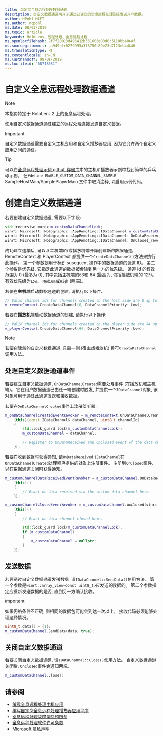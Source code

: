 ```yaml
---
title: 自定义全息远程处理数据通道
description: 自定义数据通道可用于通过已建立的全息远程处理连接发送用户数据。
author: NPohl-MSFT
ms.author: nopohl
ms.date: 08/01/2019
ms.topic: article
keywords: HoloLens、远程处理、全息远程处理
ms.openlocfilehash: 9f7f20023d496412b331606e03d0c5110bb4864f
ms.sourcegitcommit: ca949efe0279995a376750d89e23d7123eb44846
ms.translationtype: MT
ms.contentlocale: zh-CN
ms.lasthandoff: 08/01/2019
ms.locfileid: "68718081"
---
```

# <a name="custom-holographic-remoting-data-channels"></a>自定义全息远程处理数据通道

>[!NOTE]
>本指南特定于 HoloLens 2 上的全息远程处理。

使用自定义数据通道通过建立的远程处理连接发送自定义数据。

>[!IMPORTANT]
>自定义数据通道需要自定义主机应用和自定义播放器应用, 因为它允许两个自定义应用之间的通信。

>[!TIP]
>可以在[全息远程处理示例 github 存储库](https://github.com/microsoft/MixedReality-HolographicRemoting-Samples)中的主机和播放器示例中找到简单的乒乓球示例。 在```#define ENABLE_CUSTOM_DATA_CHANNEL_SAMPLE``` SampleHostMain/SamplePlayerMain 文件中取消注释, 以启用示例代码。


# <a name="create-a-custom-data-channel"></a>创建自定义数据通道


若要创建自定义数据通道, 需要以下字段:
```cpp
std::recursive_mutex m_customDataChannelLock;
winrt::Microsoft::Holographic::AppRemoting::IDataChannel m_customDataChannel = nullptr;
winrt::Microsoft::Holographic::AppRemoting::IDataChannel::OnDataReceived_revoker m_customChannelDataReceivedEventRevoker;
winrt::Microsoft::Holographic::AppRemoting::IDataChannel::OnClosed_revoker m_customChannelClosedEventRevoker;
```

成功建立连接后, 可以从主机端和/或播放机端开始创建新的数据通道。 RemoteContext 和 PlayerContext 都提供一个```CreateDataChannel()```方法来执行此操作。 第一个参数是用于标识 susequent 操作中的数据通道的通道 ID。 第二个参数是优先级, 它指定此通道的数据被传输到另一方的优先级。 通道 Id 的有效范围为 0 (最多为 0), 其中包括主机端的63和 64 (最高为, 包括播放机端的 127)。 有效优先级为```Low```、 ```Medium```或```High``` (两端)。

若要在**主机**端启动数据通道的创建, 请执行以下操作:
```cpp
// Valid channel ids for channels created on the host side are 0 up to and including 63
m_remoteContext.CreateDataChannel(0, DataChannelPriority::Low);
```

若要在**播放机**端启动数据通道的创建, 请执行以下操作:
```cpp
// Valid channel ids for channels created on the player side are 64 up to and including 127
m_playerContext.CreateDataChannel(64, DataChannelPriority::Low);
```

>[!NOTE]
>若要创建新的自定义数据通道, 只需一侧 (宿主或播放机) 即可```CreateDataChannel```调用方法。

## <a name="handling-custom-data-channel-events"></a>处理自定义数据通道事件

若要建立自定义数据通道, ```OnDataChannelCreated```需要处理事件 (在播放机和主机端)。 它在用户数据通道已由任一端创建时触发, 并提供一个```IDataChannel```对象, 该对象可用于通过此通道发送和接收数据。

若要在```OnDataChannelCreated```事件上注册侦听器:
```cpp
m_onDataChannelCreatedEventRevoker = m_remoteContext.OnDataChannelCreated(winrt::auto_revoke,
    [this](const IDataChannel& dataChannel, uint8_t channelId)
    {
        std::lock_guard lock(m_customDataChannelLock);
        m_customDataChannel = dataChannel;

        // Register to OnDataReceived and OnClosed event of the data channel here, see below...
    });
```

若要在收到数据时获得通知, 请```OnDataReceived``` ```IDataChannel```在```OnDataChannelCreated```处理程序提供的对象上注册事件。 注册到```OnClosed```事件, 以在数据通道关闭时获得通知。

```cpp
m_customChannelDataReceivedEventRevoker = m_customDataChannel.OnDataReceived(winrt::auto_revoke, 
    [this]()
    {
        // React on data received via the custom data channel here.
    });

m_customChannelClosedEventRevoker = m_customDataChannel.OnClosed(winrt::auto_revoke,
    [this]()
    {
        // React on data channel closed here.

        std::lock_guard lock(m_customDataChannelLock);
        if (m_customDataChannel)
        {
            m_customDataChannel = nullptr;
        }
    });
```

## <a name="sending-data"></a>发送数据

若要通过自定义数据通道发送数据, 请```IDataChannel::SendData()```使用方法。 第一个参数是```winrt::array_view<const uint8_t>```应发送的数据的。 第二个参数指定应重新发送数据的是否, 直到另一方确认接收。 

>[!IMPORTANT]
>如果网络条件不正确, 则相同的数据包可能会到达一次以上。 接收代码必须能够处理这种情况。

```cpp
uint8_t data[] = {1};
m_customDataChannel.SendData(data, true);
```

## <a name="closing-a-custom-data-channel"></a>关闭自定义数据通道

若要关闭自定义数据通道, 请```IDataChannel::Close()```使用方法。 自定义数据通道关闭后, ```OnClosed```事件会通知两端。

```cpp
m_customDataChannel.Close();
```

## <a name="see-also"></a>请参阅
* [编写全息远程处理主机应用](holographic-remoting-create-host.md)
* [编写自定义全息远程处理播放器应用程序](holographic-remoting-create-player.md)
* [全息远程处理故障排除和限制](holographic-remoting-troubleshooting.md)
* [全息远程处理软件许可条款](https://docs.microsoft.com/en-us/legal/mixed-reality/microsoft-holographic-remoting-software-license-terms)
* [Microsoft 隐私声明](https://go.microsoft.com/fwlink/?LinkId=521839)